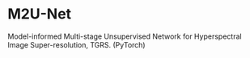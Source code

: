 # M2U-Net
Model-informed Multi-stage Unsupervised Network for Hyperspectral Image Super-resolution, TGRS. (PyTorch)
